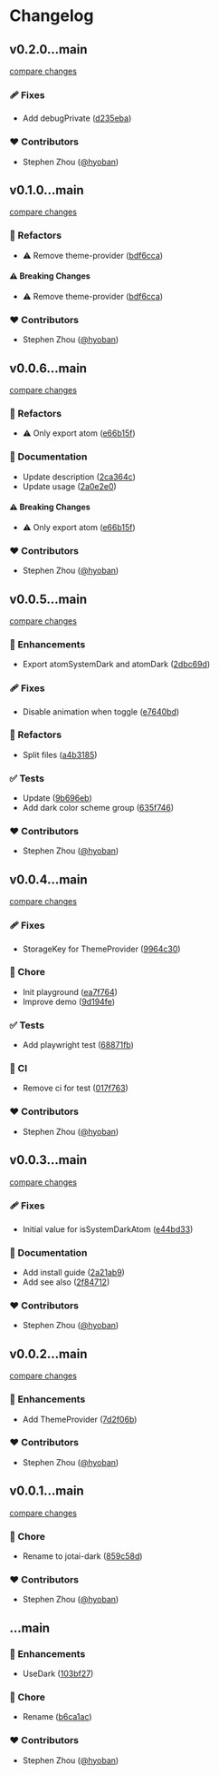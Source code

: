 # Changelog

## v0.2.0...main

[compare changes](https://github.com/hyoban/jotai-dark/compare/v0.2.0...main)

### 🩹 Fixes

- Add debugPrivate ([d235eba](https://github.com/hyoban/jotai-dark/commit/d235eba))

### ❤️ Contributors

- Stephen Zhou ([@hyoban](http://github.com/hyoban))

## v0.1.0...main

[compare changes](https://github.com/hyoban/jotai-dark/compare/v0.1.0...main)

### 💅 Refactors

- ⚠️ Remove theme-provider ([bdf6cca](https://github.com/hyoban/jotai-dark/commit/bdf6cca))

#### ⚠️ Breaking Changes

- ⚠️ Remove theme-provider ([bdf6cca](https://github.com/hyoban/jotai-dark/commit/bdf6cca))

### ❤️ Contributors

- Stephen Zhou ([@hyoban](http://github.com/hyoban))

## v0.0.6...main

[compare changes](https://github.com/hyoban/jotai-dark/compare/v0.0.6...main)

### 💅 Refactors

- ⚠️ Only export atom ([e66b15f](https://github.com/hyoban/jotai-dark/commit/e66b15f))

### 📖 Documentation

- Update description ([2ca364c](https://github.com/hyoban/jotai-dark/commit/2ca364c))
- Update usage ([2a0e2e0](https://github.com/hyoban/jotai-dark/commit/2a0e2e0))

#### ⚠️ Breaking Changes

- ⚠️ Only export atom ([e66b15f](https://github.com/hyoban/jotai-dark/commit/e66b15f))

### ❤️ Contributors

- Stephen Zhou ([@hyoban](http://github.com/hyoban))

## v0.0.5...main

[compare changes](https://github.com/hyoban/jotai-dark/compare/v0.0.5...main)

### 🚀 Enhancements

- Export atomSystemDark and atomDark ([2dbc69d](https://github.com/hyoban/jotai-dark/commit/2dbc69d))

### 🩹 Fixes

- Disable animation when toggle ([e7640bd](https://github.com/hyoban/jotai-dark/commit/e7640bd))

### 💅 Refactors

- Split files ([a4b3185](https://github.com/hyoban/jotai-dark/commit/a4b3185))

### ✅ Tests

- Update ([9b696eb](https://github.com/hyoban/jotai-dark/commit/9b696eb))
- Add dark color scheme group ([635f746](https://github.com/hyoban/jotai-dark/commit/635f746))

### ❤️ Contributors

- Stephen Zhou ([@hyoban](http://github.com/hyoban))

## v0.0.4...main

[compare changes](https://github.com/hyoban/jotai-dark/compare/v0.0.4...main)

### 🩹 Fixes

- StorageKey for ThemeProvider ([9964c30](https://github.com/hyoban/jotai-dark/commit/9964c30))

### 🏡 Chore

- Init playground ([ea7f764](https://github.com/hyoban/jotai-dark/commit/ea7f764))
- Improve demo ([9d194fe](https://github.com/hyoban/jotai-dark/commit/9d194fe))

### ✅ Tests

- Add playwright test ([68871fb](https://github.com/hyoban/jotai-dark/commit/68871fb))

### 🤖 CI

- Remove ci for test ([017f763](https://github.com/hyoban/jotai-dark/commit/017f763))

### ❤️ Contributors

- Stephen Zhou ([@hyoban](http://github.com/hyoban))

## v0.0.3...main

[compare changes](https://github.com/hyoban/jotai-dark/compare/v0.0.3...main)

### 🩹 Fixes

- Initial value for isSystemDarkAtom ([e44bd33](https://github.com/hyoban/jotai-dark/commit/e44bd33))

### 📖 Documentation

- Add install guide ([2a21ab9](https://github.com/hyoban/jotai-dark/commit/2a21ab9))
- Add see also ([2f84712](https://github.com/hyoban/jotai-dark/commit/2f84712))

### ❤️ Contributors

- Stephen Zhou ([@hyoban](http://github.com/hyoban))

## v0.0.2...main

[compare changes](https://github.com/hyoban/jotai-dark/compare/v0.0.2...main)

### 🚀 Enhancements

- Add ThemeProvider ([7d2f06b](https://github.com/hyoban/jotai-dark/commit/7d2f06b))

### ❤️ Contributors

- Stephen Zhou ([@hyoban](http://github.com/hyoban))

## v0.0.1...main

[compare changes](https://github.com/hyoban/jotai-dark/compare/v0.0.1...main)

### 🏡 Chore

- Rename to jotai-dark ([859c58d](https://github.com/hyoban/jotai-dark/commit/859c58d))

### ❤️ Contributors

- Stephen Zhou ([@hyoban](http://github.com/hyoban))

## ...main

### 🚀 Enhancements

- UseDark ([103bf27](https://github.com/hyoban/jotai-dark/commit/103bf27))

### 🏡 Chore

- Rename ([b6ca1ac](https://github.com/hyoban/jotai-dark/commit/b6ca1ac))

### ❤️ Contributors

- Stephen Zhou ([@hyoban](http://github.com/hyoban))
